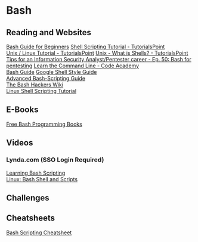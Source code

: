 # Bash

## Reading and Websites

[Bash Guide for Beginners][1] 
[Shell Scripting Tutorial - TutorialsPoint][2]  
[Unix / Linux Tutorial - TutorialsPoint][3]
[Unix - What is Shells? - TutorialsPoint][4]
[Tips for an Information Security Analyst/Pentester career - Ep. 50: Bash for pentesting][5] 
[Learn the Command Line - Code Academy][6]  
[Bash Guide][7]
[Google Shell Style Guide][8]  
[Advanced Bash-Scripting Guide][9]  
[The Bash Hackers Wiki][10]     
[Linux Shell Scripting Tutorial][11]
## E-Books
[Free Bash Programming Books][12]      
## Videos
### Lynda.com (SSO Login Required)
[Learning Bash Scripting][13]  
[Linux: Bash Shell and Scripts][14]  


## Challenges

## Cheatsheets
[Bash Scripting Cheatsheet][15]

[1]:	http://tldp.org/LDP/Bash-Beginners-Guide/html/index.html "Bash Guide for Beginners"
[2]:	https://www.tutorialspoint.com/unix/shell_scripting.htm "Shell Scripting Tutorial - TutorialsPoint"
[3]:	https://www.tutorialspoint.com/unix/index.htm "Unix / Linux Tutorial - TutorialsPoint"
[4]:	http://www.tutorialspoint.com/unix/unix-shell.htm "Unix - What is Shells?"
[5]:	https://www.peerlyst.com/posts/tips-for-an-information-security-analyst-pentester-career-ep-50-bash-for-pentesting-mattia-campagnano-13-years-experience-akron-oh?trk=tag_page_posts_panel_activity_feed "Tips for an Information Security Analyst/Pentester career - Ep. 50: Bash for pentesting"
[6]:	https://www.codecademy.com/learn/learn-the-command-line "Learn the Command Line - Code Academy"
[7]:	http://mywiki.wooledge.org/BashGuide "Bash Guide"
[8]:	https://google.github.io/styleguide/shell.xml "Google Shell Style Guide"
[9]:	https://www.tldp.org/LDP/abs/html/ "Advanced Bash-Scripting Guide"
[10]:	https://wiki.bash-hackers.org "The Bash Hackers Wiki"
[11]:	https://bash.cyberciti.biz/guide/Main_Page "Linux Shell Scripting Tutorial"
[12]:	https://github.com/EbookFoundation/free-programming-books/blob/master/free-programming-books.md#bash "Free Bash Programming Books"
[13]:	https://www.lynda.com/Bash-tutorials/Learning-Bash-Scripting/142989-2.html?org=nu.edu "Learn Bash Scipting"
[14]:	https://www.lynda.com/Linux-tutorials/Linux-Bash-Shell-Scripts/504429-2.html?org=nu.edu "Linux Bash Shell and Scripts"
[15]:	https://devhints.io/bash "Bash scripting Cheatsheet"